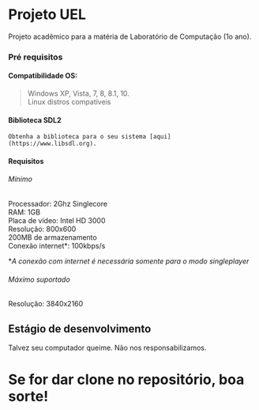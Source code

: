 # Projeto UEL

Projeto acadêmico para a matéria de Laboratório de Computação (1o ano).

### Pré requisitos

#### **Compatibilidade OS:** 
> Windows XP, Vista, 7, 8, 8.1, 10. <br>
Linux distros compatíveis

#### **Biblioteca SDL2**
```
Obtenha a biblioteca para o seu sistema [aqui](https://www.libsdl.org).
```
#### **Requisitos**
###### Mínimo
Processador: 2Ghz Singlecore <br>
RAM: 1GB <br>
Placa de vídeo: Intel HD 3000 <br>
Resolução: 800x600 <br>
200MB de armazenamento <br>
Conexão internet*: 100kbps/s

**A conexão com internet é necessária somente para o modo singleplayer*

###### Máximo suportado
Resolução: 3840x2160


## Estágio de desenvolvimento

Talvez seu computador queime. Não nos responsabilizamos. <br>
# Se for dar clone no repositório, boa sorte!
